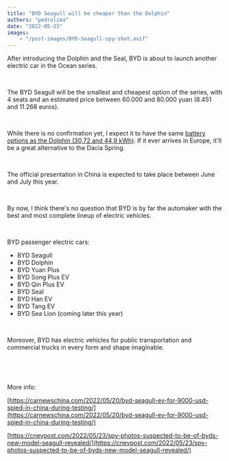 ```yaml
---
title: "BYD Seagull will be cheaper than the Dolphin"
authors: "pedrolima"
date: "2022-05-23"
images: 
    - "/post-images/BYD-Seagull-spy-shot.avif"
---
```


After introducing the Dolphin and the Seal, BYD is about to launch another electric car in the Ocean series.

 

The BYD Seagull will be the smallest and cheapest option of the series, with 4 seats and an estimated price between 60.000 and 80.000 yuan (8.451 and 11.268 euros).

 

While there is no confirmation yet, I expect it to have the same [battery options as the Dolphin (30,72 and 44,9 kWh)](/2022/05/18/batteries-of-the-byd-dolphin-in-detail/). If it ever arrives in Europe, it'll be a great alternative to the Dacia Spring.

 

The official presentation in China is expected to take place between June and July this year.

 

By now, I think there's no question that BYD is by far the automaker with the best and most complete lineup of electric vehicles.

 

BYD passenger electric cars:

- BYD Seagull
- BYD Dolphin
- BYD Yuan Plus
- BYD Song Plus EV
- BYD Qin Plus EV
- BYD Seal
- BYD Han EV
- BYD Tang EV
- BYD Sea Lion (coming later this year)

 

Moreover, BYD has electric vehicles for public transportation and commercial trucks in every form and shape imaginable.

 

 

More info:

[https://carnewschina.com/2022/05/20/byd-seagull-ev-for-9000-usd-spied-in-china-during-testing/](https://carnewschina.com/2022/05/20/byd-seagull-ev-for-9000-usd-spied-in-china-during-testing/)

[https://cnevpost.com/2022/05/23/spy-photos-suspected-to-be-of-byds-new-model-seagull-revealed/](https://cnevpost.com/2022/05/23/spy-photos-suspected-to-be-of-byds-new-model-seagull-revealed/)
